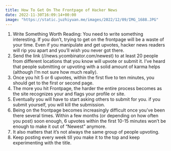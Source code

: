 ```yaml
---
title: How To Get On The Frontpage of Hacker News
date: 2022-11-30T16:09:14+00:00
image: "https://static.juzhiyuan.me/images/2022/12/09/IMG_1688.JPG"
---
```

  1. Write Something Worth Reading: You need to write something interesting. If you don&#8217;t, trying to get on the frontpage will be a waste of your time. Even if you manipulate and get upvotes, hacker news readers will rip you apart and you&#8217;ll wish you never got there.
  2. Send the link (//news.ycombinator.com/newest) to at least 20 people from different locations that you know will upvote or submit it. I&#8217;ve heard that people submitting or upvoting with a solid amount of karma helps (although I&#8217;m not sure how much really).
  3. Once you hit 5 or 6 upvotes, within the first five to ten minutes, you should get to the first or second page.
  4. The more you hit Frontpage, the harder the entire process becomes as the site recognizes your and flags your profile or site.
  5. Eventually you will have to start asking others to submit for you. if you submit yourself, you will kill the submission.
  6. Being on the frontpage becomes increasingly difficult once you&#8217;ve been there several times. Within a few months (or depending on how often you post) soon enough, 6 upvotes within the first 10-15 minutes won&#8217;t be enough to make it out of &#8220;Newest&#8221; anymore.
  7. It also matters that it&#8217;s not always the same group of people upvoting.
  8. Keep posting every week till you make it to the top and keep experimenting with the title.